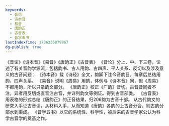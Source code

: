 ```yaml
---
keywords:
  - 音论
  - 诗本音
  - 易音
  - 唐韵正
  - 古音表
  - 音学五书
lastIndexTime: 1736236879967
dg-publish: true
---
```

《音论》《诗本音》《易音》《唐韵正》《古音表》
《音论》分上、中、下三卷，论述了有关音韵学源流，包括韵书、古人用韵、古四声、平人关系、反切以及涉及意义的古音问题；
《诗本音》载《诗经》全文，韵脚下注今音韵目，每章后总结用韵、四声关系。
《易音》说明《周易》用韵，体例与《诗本音》同，但《周易》不都用韵，所以只录韵文部分。
《唐韵正》校正《广韵》音切。古音音同者不注，异者用反切或直音注古音，并详列韵文等例证。得到古音部类。
《古音表》用表格的形式总结《唐韵正》的正音结果，归206韵为古音十部。
从古代韵文的研究入手证古音读，从材料入手，从而知道《唐韵》各韵的上古音分合，则古韵分部水到渠成。
《音学五书》以它的系统性、科学性，被后来的古音学家公认为科学古音学的奠基之作。